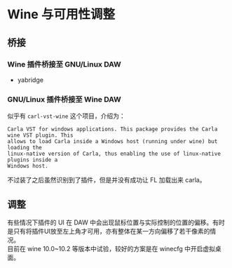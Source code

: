 # Wine 与可用性调整

## 桥接

### Wine 插件桥接至 GNU/Linux DAW

- yabridge

### GNU/Linux 插件桥接至 Wine DAW

似乎有 `carl-vst-wine` 这个项目，介绍为：
```
Carla VST for windows applications. This package provides the Carla wine VST plugin. This
allows to load Carla inside a Windows host (running under wine) but loading the
linux-native version of Carla, thus enabling the use of linux-native plugins inside a
Windows host.
```

不过装了之后虽然识别到了插件，但是并没有成功让 FL 加载出来 carla。

## 调整

有些情况下插件的 UI 在 DAW 中会出现鼠标位置与实际控制的位置的偏移。有时是只有将插件UI放至左上角才可用，亦有整体在某一方向偏移了若干像素的情况。  
目前在 wine 10.0~10.2 等版本中试验，较好的方案是在 winecfg 中开启虚拟桌面。
